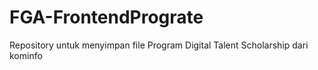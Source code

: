 # FGA-FrontendPrograte
Repository untuk menyimpan file Program Digital Talent Scholarship dari kominfo
